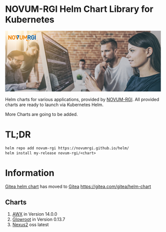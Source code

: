 # NOVUM-RGI Helm Chart Library for Kubernetes

![NOVUM-RGI](images/novum_visual.jpg)

Helm charts for various applications, provided by [NOVUM-RGI](https://www.novum-rgi.com/).
All provided charts are ready to launch via Kubernetes Helm.

More Charts are going to be added.

# TL;DR

```
helm repo add novum-rgi https://novumrgi.github.io/helm/
helm install my-release novum-rgi/<chart>
```

# Information

[Gitea helm chart](https://gitea.com/gitea/helm-chart) has moved to [Gitea](https://www.gitea.com) https://gitea.com/gitea/helm-chart

## Charts

1. [AWX](charts/awx/README.md) in Version 14.0.0
2. [Glowroot](charts/glowroot/README.md) in Version 0.13.7
3. [Nexus2](charts/nexus2/README.md) oss latest
